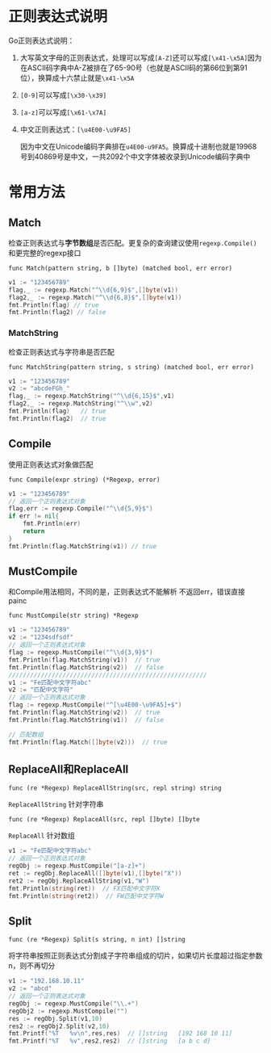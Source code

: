 # 正则表达式说明

Go正则表达式说明：

1. 大写英文字母的正则表达式，处理可以写成`[A-Z]`还可以写成`[\x41-\x5A]`因为在ASCII码字典中A-Z被排在了65-90号（也就是ASCII码的第66位到第91位），换算成十六禁止就是`\x41-\x5A`

2. `[0-9]`可以写成`[\x30-\x39]`

3. `[a-z]`可以写成`[\x61-\x7A]`

4. 中文正则表达式：`[\u4E00-\u9FA5]`

   因为中文在Unicode编码字典排在`u4E00-u9FA5`。换算成十进制也就是19968号到40869号是中文，一共2092个中文字体被收录到Unicode编码字典中



# 常用方法

## Match

检查正则表达式与**字节数组**是否匹配。更复杂的查询建议使用`regexp.Compile()`和更完整的regexp接口

`func Match(pattern string, b []byte) (matched bool, err error)`

```go
v1 := "123456789"
flag,_ := regexp.Match("^\\d{6,9}$",[]byte(v1))
flag2,_ := regexp.Match("^\\d{6,8}$",[]byte(v1))
fmt.Println(flag) // true
fmt.Println(flag2) // false
```

### MatchString

检查正则表达式与字符串是否匹配

`func MatchString(pattern string, s string) (matched bool, err error)`

```go
v1 := "123456789"
v2 := "abcdeFGh_"
flag,_ := regexp.MatchString("^\\d{6,15}$",v1)
flag2,_ := regexp.MatchString("^\\w",v2)
fmt.Println(flag)   // true
fmt.Println(flag2)  // true
```

## Compile

使用正则表达式对象做匹配

`func Compile(expr string) (*Regexp, error)`

```go
v1 := "123456789"
// 返回一个正则表达式对象
flag,err := regexp.Compile("^\\d{5,9}$")
if err != nil{
    fmt.Println(err)
    return
}
fmt.Println(flag.MatchString(v1)) // true
```

## MustCompile

和Compile用法相同，不同的是，正则表达式不能解析 不返回err，错误直接painc

`func MustCompile(str string) *Regexp`

```go
v1 := "123456789"
v2 := "1234sdfsdf"
// 返回一个正则表达式对象
flag := regexp.MustCompile("^\\d{3,9}$")
fmt.Println(flag.MatchString(v1))  // true
fmt.Println(flag.MatchString(v2))  // false
///////////////////////////////////////////////////////
v1 := "Fe匹配中文字符abc"
v2 := "匹配中文字符"
// 返回一个正则表达式对象
flag := regexp.MustCompile("^[\u4E00-\u9FA5]+$")
fmt.Println(flag.MatchString(v2))  // true
fmt.Println(flag.MatchString(v1))  // false

// 匹配数组
fmt.Println(flag.Match([]byte(v2)))  // true
```

## ReplaceAll和ReplaceAll

`func (re *Regexp) ReplaceAllString(src, repl string) string`

`ReplaceAllString` 针对字符串

`func (re *Regexp) ReplaceAll(src, repl []byte) []byte`

`ReplaceAll` 针对数组

```go
v1 := "Fe匹配中文字符abc"
// 返回一个正则表达式对象
regObj := regexp.MustCompile("[a-z]+")
ret := regObj.ReplaceAll([]byte(v1),[]byte("X"))
ret2 := regObj.ReplaceAllString(v1,"W")
fmt.Println(string(ret))  // FX匹配中文字符X
fmt.Println(string(ret2))  // FW匹配中文字符W
```

## Split

`func (re *Regexp) Split(s string, n int) []string`

将字符串按照正则表达式分割成子字符串组成的切片，如果切片长度超过指定参数n，则不再切分

```go
v1 := "192.168.10.11"
v2 := "abcd"
// 返回一个正则表达式对象
regObj := regexp.MustCompile("\\.+")
regObj2 := regexp.MustCompile("")
res := regObj.Split(v1,10)
res2 := regObj2.Split(v2,10)
fmt.Printf("%T   %v\n",res,res)  // []string   [192 168 10 11]
fmt.Printf("%T   %v",res2,res2)  // []string   [a b c d]
```


